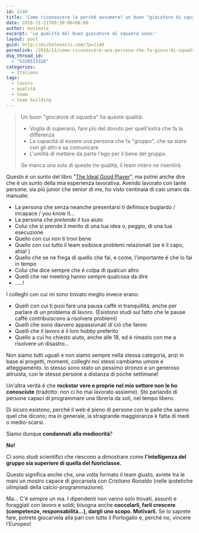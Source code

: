 ```yaml
---
id: 1140
title: 'Come riconoscere (e perché assumere) un buon "giocatore di squadra" '
date: 2016-11-21T09:30:00+00:00
author: musikele
excerpt: 'Le qualità del buon giocatore di squadra sono:'
layout: post
guid: http://michelenasti.com/?p=1140
permalink: /2016/11/come-riconoscere-una-persona-che-fa-gioco-di-squadra/
dsq_thread_id:
  - "5320513326"
categories:
  - Italiano
tags:
  - lavoro
  - qualità
  - team
  - team building
---
```

> Un buon "giocatore di squadra" ha queste qualità:
> 
>   * Voglia di superarsi, fare più del dovuto per quell'extra che fa la differenza
>   * La capacità di essere una persona che fa "gruppo", che sa stare con gli altri e sa comunicare
>   * L'umiltà di mettere da parte l'ego per il bene del gruppo. 
> 
> Se manca una sola di queste tre qualità, il team intero ne risentirà. 

Questo é un sunto del libro "[The Ideal Good Player](http://blnk.to/e7821b80)", ma potrei anche dire che é un sunto della mia esperienza lavorativa. Avendo lavorato con tante persone, sia più junior che senior di me, ho visto centinaia di casi umani da manuale: 

  * La persona che senza neanche presentarsi ti definisce bugiardo / incapace / you know it... 
  * La persona che _pretende_ il tuo aiuto 
  * Colui che si prende il merito di una tua idea o,  peggio, di una tua esecuzione 
  * Quello con cui non ti trovi bene
  * Quello con cui tutto il team esibisce problemi relazionali (se é il capo, ahia! ) 
  * Quello che se ne frega di quello che fai, e come, l'importante é che lo fai in tempo
  * Colui che dice sempre che é colpa di qualcun altro 
  * Quelli che nei meeting hanno sempre qualcosa da dire 
  * .....! 

I colleghi con cui mi sono trovato meglio invece erano: 

  * Quelli con cui ti puoi fare una pausa caffé in tranquillità, anche per parlare di un problema di lavoro. (Esistono studi sul fatto che le pause caffé contribuiscono a risolvere problemi) 
  * Quelli che sono davvero appassionati di ciò che fanno
  * Quelli che il lavoro é il loro hobby preferito 
  * Quello a cui ho chiesto aiuto, anche alle 18, ed é rimasto con me a risolvere un disastro... 

Non siamo tutti uguali e non siamo sempre nella stessa categoria, anzi in base ai progetti, momenti, colleghi noi stessi cambiamo umore e atteggiamento. Io stesso sono stato un pessimo stronzo e un generoso altruista, con le stesse persone a distanza di poche settimane!  

Un'altra verità é che **rockstar vere e proprie nel mio settore non le ho conosciute** (tradotto: non ci ho mai lavorato assieme). Sto parlando di persone capaci di programmare una libreria da soli, nel tempo libero.

Di sicuro esistono, perché il web é pieno di persone con le palle che sanno quel che dicono; ma in generale, la stragrande maggioranza é fatta di medi o medio-scarsi. 

Siamo dunque **condannati alla mediocrità**? 

**No!**

Ci sono studi scientifici che riescono a dimostrare come **l'intelligenza del gruppo sia superiore di quella del fuoriclasse.** 

Questo significa anche che, una volta formato il team giusto, avrete tra le mani un mostro capace di giocarsela con _Cristiano Ronaldo_ (nelle ipotetiche olimpiadi della calcio-programmazione). 

Ma... C'é sempre un ma. I dipendenti non vanno solo trovati, assunti e foraggiati con lavoro e soldi; bisogna anche **coccolarli, farli crescere (competenze, responsabilità...), dargli uno scopo. Motivarli.** Se lo saprete fare, potrete giocarvela alla pari con tutto il Portogallo e, perché no, vincere l'Europeo! 